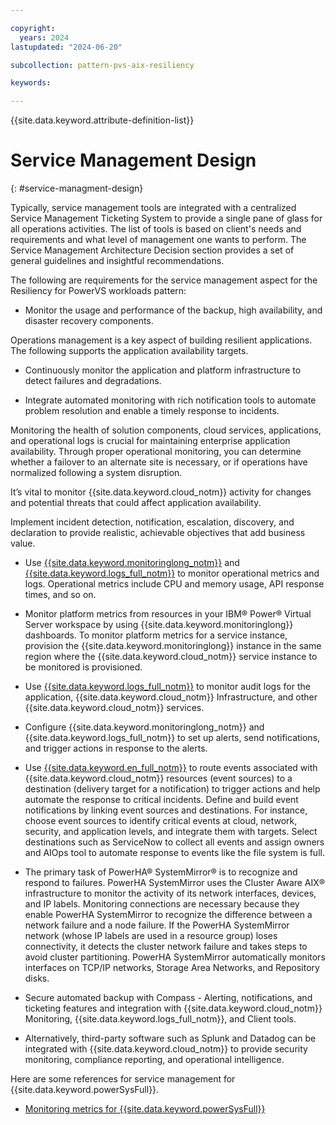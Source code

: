 ```yaml
---

copyright:
  years: 2024
lastupdated: "2024-06-20"

subcollection: pattern-pvs-aix-resiliency

keywords:

---
```


{{site.data.keyword.attribute-definition-list}}

# Service Management Design
{: #service-managment-design}



Typically, service management tools are integrated with a centralized Service Management Ticketing System to provide a single pane of glass for all operations activities. The list of tools is based on client's needs and requirements and what level of management one wants to perform. The Service Management Architecture Decision section provides a set of general guidelines and insightful recommendations.

The following are requirements for the service management aspect for the Resiliency for PowerVS workloads pattern:

-   Monitor the usage and performance of the backup, high availability, and disaster recovery components.

Operations management is a key aspect of building resilient applications. The following supports the application availability targets.

-   Continuously monitor the application and platform infrastructure to detect failures and degradations.

-   Integrate automated monitoring with rich notification tools to automate problem resolution and enable a timely response to incidents.

Monitoring the health of solution components, cloud services, applications, and operational logs is crucial for maintaining enterprise application availability. Through proper operational monitoring, you can determine whether a failover to an alternate site is necessary, or if operations have normalized following a system disruption.

It’s vital to monitor {{site.data.keyword.cloud_notm}} activity for changes and potential threats that could affect application availability.

Implement incident detection, notification, escalation, discovery, and declaration to provide realistic, achievable objectives that add business value.

-   Use [{{site.data.keyword.monitoringlong_notm}}](https://cloud.ibm.com/docs/monitoring?topic=monitoring-about-monitor) and [{{site.data.keyword.logs_full_notm}}](https://cloud.ibm.com/docs/cloud-logs?topic=cloud-logs-getting-started) to monitor operational metrics and logs. Operational metrics include CPU and memory usage, API response times, and so on.

-   Monitor platform metrics from resources in your IBM® Power® Virtual Server workspace by using {{site.data.keyword.monitoringlong}} dashboards. To monitor platform metrics for a service instance, provision the {{site.data.keyword.monitoringlong}} instance in the same region where the {{site.data.keyword.cloud_notm}} service instance to be monitored is provisioned.

-   Use [{{site.data.keyword.logs_full_notm}}](https://cloud.ibm.com/docs/cloud-logs?topic=cloud-logs-getting-started) to monitor audit logs for the application, {{site.data.keyword.cloud_notm}} Infrastructure, and other {{site.data.keyword.cloud_notm}} services.

-   Configure {{site.data.keyword.monitoringlong_notm}} and {{site.data.keyword.logs_full_notm}} to set up alerts, send notifications, and trigger actions in response to the alerts.

-   Use [{{site.data.keyword.en_full_notm}}](https://cloud.ibm.com/docs/event-notifications?topic=event-notifications-en-about) to route events associated with {{site.data.keyword.cloud_notm}} resources (event sources) to a destination (delivery target for a notification) to trigger actions and help automate the response to critical incidents. Define and build event notifications by linking event sources and destinations. For instance, choose event sources to identify critical events at cloud, network, security, and application levels, and integrate them with targets. Select destinations such as ServiceNow to collect all events and assign owners and AIOps tool to automate response to events like the file system is full.

-   The primary task of PowerHA® SystemMirror® is to recognize and respond to failures. PowerHA SystemMirror uses the Cluster Aware AIX® infrastructure to monitor the activity of its network interfaces, devices, and IP labels. Monitoring connections are necessary because they enable PowerHA SystemMirror to recognize the difference between a network failure and a node failure. If the PowerHA SystemMirror network (whose IP labels are used in a resource group) loses connectivity, it detects the cluster network failure and takes steps to avoid cluster partitioning. PowerHA SystemMirror automatically monitors interfaces on TCP/IP networks, Storage Area Networks, and Repository disks.

-   Secure automated backup with Compass - Alerting, notifications, and ticketing features and integration with {{site.data.keyword.cloud_notm}} Monitoring, {{site.data.keyword.logs_full_notm}}, and Client tools.

-   Alternatively, third-party software such as Splunk and Datadog can be integrated with {{site.data.keyword.cloud_notm}} to provide security monitoring, compliance reporting, and operational intelligence.

Here are some references for service management for {{site.data.keyword.powerSysFull}}.

- [Monitoring metrics for {{site.data.keyword.powerSysFull}}](/docs/power-iaas?topic=power-iaas-monitor-sysdig)

